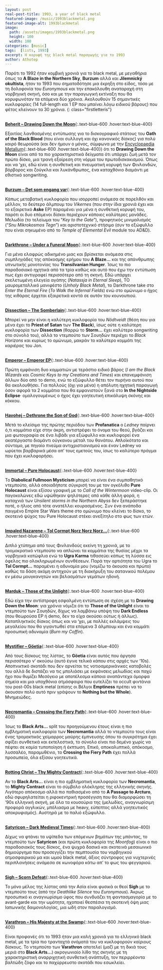 ```yaml
---
layout: post
real-post-title: 1993, a year of black metal
featured-image: /music/1993blackmetal.png
featured-image-alt: 1993blackmetal
image:
  path: /assets/images/1993blackmetal.png
  height: 100
  width: 100
categories: [music]
tags:  [lists, 1993]
excerpt: Η κορυφή της black metal παραγωγής για το 1993
author: Athotep
---
```


Παρότι το 1992 ήταν κομβική χρονιά για το black metal, με μεγαθήρια όπως τα **A Blaze in the Northern Sky**, **Burzum** αλλά και **Jilemnický okultista**, ήταν το 1993 που σηματοδότησε μια έκρηξη στο είδος, τόσο με τη δολοφονία του *Euronymous* και την επακόλουθη αναταραχή στη νορβηγική σκηνή, όσο και με την παραγωγική εκτίναξη που θα κορυφωνόταν τα επόμενα δύο χρόνια. Ακολουθούν 15 σημαντικές κυκλοφορίες (14 full-length και 1 EP που μπαίνει λόγω ειδικού βάρους) που φέτος κλείνουν τα 30 χρόνια.
{: class="firstletteris"}  
<br>

[**Beherit – Drawing Down the Moon**](https://youtu.be/qgoh57SB6c8?si=ftNpIHK3fhUMoFn7){:.text-blue-600 .hover:text-blue-400}

Εξαιτίας λανθασμένης εντύπωσης για το δισκογραφικό στάτους του **Oath of the Black Blood** (που είναι συλλογή και όχι κανονικός δίσκος) για πολύ καιρό θεωρούσα (και δεν ήμουν ο μόνος, σύμφωνα με την [Encyclopaedia Metallum](https://www.metal-archives.com/albums/Beherit/The_Oath_of_Black_Blood/2614){:.text-blue-600 .hover:text-blue-400}) ότι το **Drawing Down the Moon** είναι από τα πιο χαρακτηριστικά δείγματα ότι υπάρχει ζωή μετά τον πρώτο δίσκο, μια τρανή εξαίρεση στη νόρμα του πρωτοδισκακισμού. Όπως και να ‘χει, εδώ είναι η συνθετική και πνευματική κορυφή των Φινλανδών, βόρβορος και ζούγκλα και λυκάνθρωπος, ένα καταχθόνιο διαμάντι με εθιστικό songwriting.  
<br>

[**Burzum – Det som engang var**](https://youtu.be/Wry9G6rcdQw?si=WCNkCMUnXryBapfr){:.text-blue-600 .hover:text-blue-400}

Κάπως μεταβατική κυκλοφορία που ισορροπεί ανάμεσα σε παρελθόν και μέλλον, το δεύτερο άλμπουμ του *Vikernes* (που στην ίδια χρονιά έχει και το εξαιρετικό **Aske** EP) παραμένει για μένα η συνθετική κορυφή του, παρότι οι δυο επόμενοι δίσκοι περιέχουν κάποιες καλύτερες μονάδες. Μελωδία (το τελείωμα του “*Key to the Gate*”), προφητικός μινιμαλισμός (“*Snu Mikrokosmos Tegn*”) και αριστοτεχνικό στήσιμο (συν το εξώφυλλο που είναι σηκωμένο από το *Temple of Elemental Evil* module του AD&D).  
<br>

[**Darkthrone – Under a Funeral Moon**](https://youtu.be/OvaZWnJL7xI?si=2xt-6PWl-SD2V0wP){:.text-blue-600 .hover:text-blue-400}

Για μένα ελαφρώς αδικημένο μιας και βρίσκεται ανάμεσα στις συμπληγάδες της απόκοσμης ερήμου του **A Blaze...** και της απάνθρωπης υπνωτικής μονοτονίας του **Transilvanian Hunger**. Ίσως το πιο παραδοσιακό ηχητικά από τα τρία καθώς και αυτό που έχω την εντύπωση πως έχει αντιγραφεί περισσότερο από τη σκηνή. Εδώ υπάρχει σκελετωμένη ελεγεία αγάπης (*Natassja in Eternal Sleep*), ΤΟ μαυρομεταλλικό μανιφέστο (*Unholy Black Metal*), το Darkthrone take στο *Enter the Eternal Fire* (*To Walk the Infernal Fields*) ενώ στο ομώνυμο ο ήχος της κιθάρας έρχεται εξαιρετικά κοντά σε αυτόν του κουνουπιού.  
<br>

[**Dissection – The Somberlain**](https://youtu.be/78iNFmCzh7o?si=WTrcQXkp9jMiD_V7){:.text-blue-600 .hover:text-blue-400}

Μπορεί να μην είναι η καλύτερη κυκλοφορία του *Nödtveidt* (θέση που για μένα έχει το **Priest of Satan** των **The Black**), ίσως ούτε η καλύτερη κυκλοφορία των **Dissection** (θαρρώ το **Storm...** έχει καλύτερο songwriting στο σύνολό του), αλλά το ντεμπούτο των Σουηδών περιέχει το *Black Horizons* και κυρίως το ομώνυμο, μακράν το καλύτερο κομμάτι της καριέρας του Jon.  
<br>

[**Emperor – Emperor EP**](https://youtu.be/BESVyRCF_uI?si=6pI5UoXTEQh7VjmG){:.text-blue-600 .hover:text-blue-400}

Πρώτη εμφάνιση δυο κομματιών με τεράστιο ειδικό βάρος (*I am the Black Wizards* και *Cosmic Keys to my Creations and Times*) και επανεμφάνιση άλλων δύο από το demo, ενώ το εξώφυλλο θέτει τον πυρήνα αυτού που θα ακολουθήσει. Για πολλούς (όχι για μένα) η απόλυτη ηχητική παραγωγή όσον αφορά τα 2 κομμάτια που θα εμφανιστούν ξανά στο **In the Nightside Eclipse**· ομολογουμένως ο ήχος έχει γοητευτική επικάλυψη σκόνης και κόκκου.  
<br>

[**Havohej – Dethrone the Son of God**](https://youtu.be/p_ZyEBugR6A?si=M5C5ig9gW5ehehkA){:.text-blue-600 .hover:text-blue-400}

Μετά το κλείσιμο της πρώτης περιόδου των **Profanatica** ο *Ledney* παίρνει ό,τι κομμάτια είχε στην άκρη, αντιστρέφει το όνομα του θεού, βγάζει και μια φωτογραφία σε ένα λιβάδι για εξώφυλλο και κυκλοφορεί ένα ακατέργαστο διαμάντι ούγκανου μέταλ του θανάτου. Απλοϊκότατο και σύντομο, με πηγαίο πνεύμα αντιχριστιανισμού και έναν Ledney να ωρύεται βαρβαρικά μέσα απ’ τους εμετούς του, ίσως το καλύτερο πράγμα που έχει κυκλοφορήσει.  
<br>

[**Immortal – Pure Holocaust**](https://youtu.be/dM8wWKS2hF0?si=y-4jIql9QPvEviHq){:.text-blue-600 .hover:text-blue-400}

Το **Diabolical Fullmoon Mysticism** μπορεί να είναι ένα συμπαθητικό ντεμπούτο, αλλά οποιαδήποτε σύγκρισή του με τον ογκόλιθο **Pure Holocaust** είναι εξίσου γραφική με το *Call of the Wintermoon* video-clip. Οι παγοκολώνες εδώ υψώθηκαν ψηλότερες από κάθε άλλη φορά, η καταχνιά των *Unsilent storms in the Northern Abyss* δεν ξεπεράστηκε ποτέ, ο ήλιος από τότε ανατέλλει κουρασμένος. Συν ένα ανάποδα παιγμένο Empire Star Wars theme στο ομώνυμο που κλείνει το δίσκο, το σκοτεινό ψύχος του Pure Holocaust στέκει ανεξίτηλο στο φως των ετών.  
<br>

[**Impaled Nazarene – Tol Cormpt Norz Norz Norz…**](https://youtu.be/8xvZ3Qj1KVk?si=Q5gxl3SdRruJGYcr){:.text-blue-600 .hover:text-blue-400}

Διπλό χτύπημα από τους Φινλανδούς εκείνη τη χρονιά, με το τρομοκρατικό ντεμπούτο να απλώνει τα κομμάτια της θυσίας μέχρι τα νορβηγικά κατώφλια ενώ το **Ugra Karma** τιθασεύει κάπως τη λύσσα εις όφελος πιο ολοκληρωμένων συνθέσεων. Παρά την αρτιότητα του Ugra το **Tol Cormpt...** παραμένει η αδυναμία μου (νομίζω το άκουσα και πρώτο) καθώς τα δάση ακόμη αντηχούν με τη διακήρυξη του σατανικού πολέμου εν μέσω μουγκανητών και βελασμάτων γεμάτων ηδονή.  
<br>

[**Marduk – Those of the Unlight**](https://youtu.be/8tK2I8Ghg5Y?si=_gQ1LzciT2OD7btI){:.text-blue-600 .hover:text-blue-400}

Εδώ είχα την αντίστροφη εσφαλμένη εντύπωση σε σχέση με το **Drawing Down the Moon**: για χρόνια νόμιζα ότι το **Those of the Unlight** είναι το ντεμπούτο των Σουηδών, δίχως να λαμβάνω υπόψη του **Dark Endless** (που θεωρούσα EP ή demo, δεν το είχα ακούσει ούτως ή άλλως). Καταπληκτικός δίσκος όπως και να ‘χει, με πολλές εκλάμψεις του μεγαλείου που θα γιγαντωθεί στα επόμενα 3 άλμπουμ και ένα κομμάτι προσωπική αδυναμία (*Burn my Coffin*).  
<br>

[**Mystifier – Göetia**](https://youtu.be/9vRqQ8Gd49Y?si=NxDilduh42ioduv8){:.text-blue-600 .hover:text-blue-400}

Από τους δίσκους της λίστας, το **Göetia** είναι αυτός που άργησα περισσότερο ν’ ακούσω (αυτό έγινε τελικά κάπου στις αρχές των ‘10s). Αποπνικτικό σκοτάδι που δεν αρνείται τις νοτιοαμερικάνικες καταβολές του αλλά δε διστάζει να τις μπολιάσει με εκφάνσεις μελωδίας και παχύ ήχο που θυμίζει Μεσόγειο με αποτέλεσμα κάποια αναπάντεχα όμορφα σημεία και μια υποχθόνια ατμόσφαιρα που ευτελίζει τα occult φιντάνια του post-00s black metal (επίσης οι Βέλγοι **Emptiness** πρέπει να το άκουσαν πολύ αυτό πριν γράψουν το **Nothing but the Whole**). Μνημειώδες.  
<br>

[**Necromantia – Crossing the Fiery Path**](https://youtu.be/0btx6nZyydo?si=aJlvd9gWfW8nawbi){:.text-blue-600 .hover:text-blue-400}

Ίσως το **Black Arts...** split του προηγούμενου έτους είναι η πιο εμβληματική κυκλοφορία των **Necromantia** αλλά το ντεμπούτο τους είναι ένας τρομακτικός χείμαρρος μαύρης έμπνευσης όπου το συγκρότημα έχει σφίξει συνθετικά και εκτελεστικά, το σύνολο είναι πιο δεμένο χωρίς να πέφτει σε καμία τυποποίηση ή έκπτωση. Επικό, αποκαλυπτικό, απόκοσμο, λυσσαλέο, παραμυθένιο, το **Crossing the Fiery Path** έχει πολλά προσωπεία, όλα εξίσου γοητευτικά.  
<br>

[**Rotting Christ – Thy Mighty Contract**](https://youtu.be/eoQZT_RyHnA?si=XZYIQ6jDRH2-ENOw){:.text-blue-600 .hover:text-blue-400}

Αν το **Black Arts...** είναι η πιο εμβληματική κυκλοφορία των **Necromantia**, το **Mighty Contract** είναι το σύμβολο ολόκληρης της ελληνικής σκηνής. Λιγότερο απόκοσμο αλλά πιο παθιασμένο από το **A Passage to Arcturo**, εδώ σφυρηλατείται η ριφοκεντρική προσέγγιση που θα διαμορφώσει τη ‘90s ελληνική σκηνή, με όλα τα κουσούρια της (μελωδίες, αναγνωρίσιμη προφορά αγγλικών, μπόλιασμα με heavy, εύπεπτος αλλά γοητευτικός αποκρυφισμός). Αυστηρά με το παλιό εξώφυλλο.  
<br>

[**Satyricon – Dark Medieval Times**](https://youtu.be/ff_uv337yIE?si=gFxgF-W6Cy6xvuOa){:.text-blue-600 .hover:text-blue-400}

Δίχως να φτάνει τα υψίπεδα των επόμενων βημάτων της μπάντας, το ντεμπούτο των **Satyricon** (και πρώτη κυκλοφορία της *Moonfog*) είναι ο πιο παραδοσιακός τους δίσκος, ένα ψυχρά δασικό και σκοτεινά μεσαιωνικό δημιούργημα που προσεγγίζει την πεμπτουσία του νορβηγικού ατμοσφαιρικού μα και ωμού black metal, άξιος σύντροφος για νυχτερινές περιπλανήσεις ανάμεσα σε κωνοφόρα κάτω απ’ το φως του φεγγαριού.  
<br>

[**Sigh – Scorn Defeat**](https://youtu.be/KAFIuE-qm9E?si=u9OsOboHpAzCv3Kp){:.text-blue-600 .hover:text-blue-400}

Το μόνο μέλος της λίστας από την Ασία είναι φυσικά οι θεοί **Sigh** με το ντεμπούτο τους (από την *Deathlike Silence* του *Euronymous*). Άκρως προσωπικό κι αναγνωρίσιμο ύφος που συνδυάζει τη φαντασμαγορία με το avant-garde και την ωμότητα, ηχοποιεί θεσπέσια τη σκοτεινή όψη μιας Ιαπωνικής δαιμονολογίας, μια ωδή στον παραλογισμό.  
<br>

[**Varathron – His Majesty at the Swamp**](https://youtu.be/aTshhfUoluw?si=06C1669vZK4BXJa0){:.text-blue-600 .hover:text-blue-400}

Είναι προφανές ότι το 1993 ήταν μια καλή χρονιά για το ελληνικό black metal, με τα τρία πιο τρανταχτά ονόματά του να κυκλοφορούν καίριους δίσκους. Το ντεμπούτο των **Varathron** αποτελεί (μαζί με τη δικιά τους μεριά στο **Black Arts...**) ακρογωνιαίο λίθο της σκηνής με τη χαρακτηριστική αναρριχητική συνθετική ανάπτυξη, τον περιρρέοντα βαλτώδη ζόφο και το παχύρρευστο σκοτάδι που εσωκλείει.
